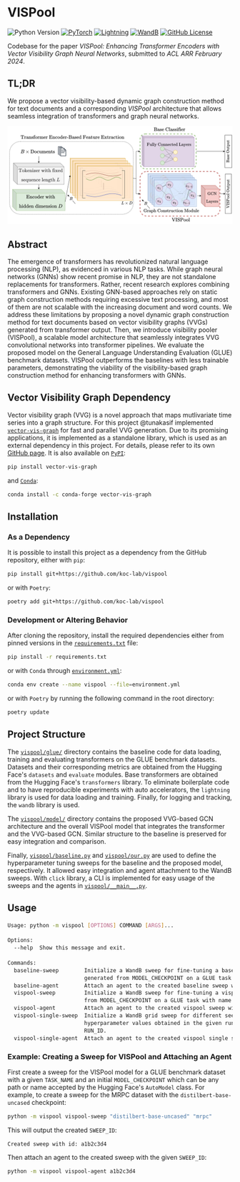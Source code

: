 # VISPool

![Python Version](https://img.shields.io/badge/python-3.10%20|%203.11-3670A0.svg?style=for-the-badge&logo=python&logoColor=ffdd54)
[![PyTorch](https://img.shields.io/badge/PyTorch-%23EE4C2C.svg?style=for-the-badge&logo=PyTorch&logoColor=white)](https://pytorch.org/)
[![Lightning](https://img.shields.io/badge/Lightning-%235835CC.svg?style=for-the-badge&logo=lightning&logoColor=white)](https://lightning.ai/)
[![WandB](https://img.shields.io/badge/Weights_&_Biases-FFCC33?style=for-the-badge&logo=WeightsAndBiases&logoColor=black)](https://wandb.ai/tunakasif/vispool)
[![GitHub License](https://img.shields.io/github/license/koc-lab/vispool?style=for-the-badge)](./LICENSE)

Codebase for the paper _VISPool: Enhancing Transformer Encoders with Vector Visibility Graph Neural Networks_, submitted to _ACL ARR February 2024_.

## TL;DR

We propose a vector visibility-based dynamic graph construction method for text documents and a corresponding _VISPool_ architecture that allows seamless integration of transformers and graph neural networks.

![VISPool Architecture](./.github/architecture.png)

## Abstract

The emergence of transformers has revolutionized natural language processing (NLP), as evidenced in various NLP tasks. While graph neural networks (GNNs) show recent promise in NLP, they are not standalone replacements for transformers. Rather, recent research explores combining transformers and GNNs. Existing GNN-based approaches rely on static graph construction methods requiring excessive text processing, and most of them are not scalable with the increasing document and word counts. We address these limitations by proposing a novel dynamic graph construction method for text documents based on vector visibility graphs (VVGs) generated from transformer output. Then, we introduce visibility pooler (VISPool), a scalable model architecture that seamlessly integrates VVG convolutional networks into transformer pipelines. We evaluate the proposed model on the General Language Understanding Evaluation (GLUE) benchmark datasets. VISPool outperforms the baselines with less trainable parameters, demonstrating the viability of the visibility-based graph construction method for enhancing transformers with GNNs.


## Vector Visibility Graph Dependency

Vector visibility graph (VVG) is a novel approach that maps mutlivariate time series into a graph structure. For this project @tunakasif implemented [`vector-vis-graph`](https://github.com/tunakasif/vector-vis-graph/) for fast and parallel VVG generation. Due to its promising applications, it is implemented as a standalone library, which is used as an external dependency in this project. For details, please refer to its own [GitHub page](https://github.com/tunakasif/vector-vis-graph/). It is also available on [`PyPI`]():

```bash
pip install vector-vis-graph
```

and [`Conda`]():

```bash
conda install -c conda-forge vector-vis-graph
```

## Installation

### As a Dependency

It is possible to install this project as a dependency from the GitHub repository, either with `pip`:

```bash
pip install git+https://github.com/koc-lab/vispool
```

or with `Poetry`:

```bash
poetry add git+https://github.com/koc-lab/vispool
```

### Development or Altering Behavior

After cloning the repository, install the required dependencies either from pinned versions in the [`requirements.txt`](./requirements.txt) file:

```bash
pip install -r requirements.txt
```

or with `Conda` through [`environment.yml`](./environment.yml):

```bash
conda env create --name vispool --file=environment.yml
```

or with `Poetry` by running the following command in the root directory:

```bash
poetry update
```

## Project Structure

The [`vispool/glue/`](./vispool/glue/) directory contains the baseline code for data loading, training and evaluating transformers on the GLUE benchmark datasets. Datasets and their corresponding metrics are obtained from the Hugging Face's `datasets` and `evaluate` modules. Base transformers are obtained from the Hugging Face's `transformers` library. To eliminate boilerplate code and to have reproducible experiments with auto accelerators, the `lightning` library is used for data loading and training. Finally, for logging and tracking, the `wandb` library is used.

The [`vispool/model/`](./vispool/model/) directory contains the proposed VVG-based GCN architecture and the overall VISPool model that integrates the transformer and the VVG-based GCN. Similar structure to the baseline is preserved for easy integration and comparison.

Finally, [`vispool/baseline.py`](./vispool/baseline.py) and [`vispool/our.py`](./vispool/our.py) are used to define the hyperparameter tuning sweeps for the baseline and the proposed model, respectively. It allowed easy integration and agent attachment to the WandB sweeps. With `click` library, a CLI is implemented for easy usage of the sweeps and the agents in [`vispool/__main__.py`](./vispool/__main__.py).

## Usage

```bash
Usage: python -m vispool [OPTIONS] COMMAND [ARGS]...

Options:
  --help  Show this message and exit.

Commands:
  baseline-sweep        Initialize a WandB sweep for fine-tuning a baseline transformer model
                        generated from MODEL_CHECKPOINT on a GLUE task with name TASK_NAME.
  baseline-agent        Attach an agent to the created baseline sweep with the given SWEEP_ID.
  vispool-sweep         Initialize a WandB sweep for fine-tuning a vispool model generated
                        from MODEL_CHECKPOINT on a GLUE task with name TASK_NAME.
  vispool-agent         Attach an agent to the created vispool sweep with the given SWEEP_ID.
  vispool-single-sweep  Initialize a WandB grid sweep for different seeds with the
                        hyperparameter values obtained in the given run with the specified
                        RUN_ID.
  vispool-single-agent  Attach an agent to the created vispool single sweep with the given SWEEP_ID
```

### Example: Creating a Sweep for VISPool and Attaching an Agent

First create a sweep for the VISPool model for a GLUE benchmark dataset with a given `TASK_NAME` and an initial `MODEL_CHECKPOINT` which can be any path or name accepted by the Hugging Face's `AutoModel` class. For example, to create a sweep for the MRPC dataset with the `distilbert-base-uncased` checkpoint:

```bash
python -m vispool vispool-sweep "distilbert-base-uncased" "mrpc"
```

This will output the created `SWEEP_ID`:

```stdout
Created sweep with id: a1b2c3d4
```

Then attach an agent to the created sweep with the given `SWEEP_ID`:

```bash
python -m vispool vispool-agent a1b2c3d4
```

